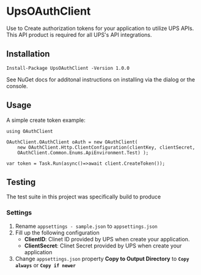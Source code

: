 # UpsOAuthClient
Use to Create authorization tokens for your application to utilize UPS APIs. This API product is required for all UPS's API integrations.
## Installation
```
Install-Package UpsOAuthClient -Version 1.0.0
```
See NuGet docs for additonal instructions on installing via the dialog or the console.

## Usage
A simple create token example:

```
using OAuthClient

OAuthClient.OAuthClient oAuth = new OAuthClient(
    new OAuthClient.Http.ClientConfiguration(clientKey, clientSecret, 
	OAuthClient.Common.Enums.ApiEnvironment.Test) );
	
var token = Task.Run(async()=>await client.CreateToken());
```

## Testing
The test suite in this project was specifically build to produce 

### Settings
1. Rename  ```appsettings - sample.json``` to ```appsettings.json```
2. Fill up the following configuration
	* __ClientID__: Clinet ID provided by UPS when create your application.
	* __ClientSecret__: Clinet Secret provided by UPS when create your application
3. Change ```appsettings.json``` property __Copy to Output Directory__ to **``Copy always``** or **``Copy if newer``**
	